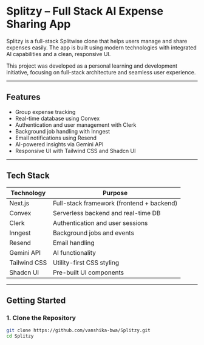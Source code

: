 # Splitzy – Full Stack AI Expense Sharing App

Splitzy is a full-stack Splitwise clone that helps users manage and share expenses easily. The app is built using modern technologies with integrated AI capabilities and a clean, responsive UI.

This project was developed as a personal learning and development initiative, focusing on full-stack architecture and seamless user experience.

---

## Features

- Group expense tracking
- Real-time database using Convex
- Authentication and user management with Clerk
- Background job handling with Inngest
- Email notifications using Resend
- AI-powered insights via Gemini API
- Responsive UI with Tailwind CSS and Shadcn UI

---

## Tech Stack

| Technology   | Purpose                          |
|--------------|----------------------------------|
| Next.js      | Full-stack framework (frontend + backend) |
| Convex       | Serverless backend and real-time DB |
| Clerk        | Authentication and user sessions |
| Inngest      | Background jobs and events       |
| Resend       | Email handling                   |
| Gemini API   | AI functionality                 |
| Tailwind CSS | Utility-first CSS styling        |
| Shadcn UI    | Pre-built UI components          |

---

## Getting Started

### 1. Clone the Repository
```bash
git clone https://github.com/vanshika-bwa/Splitzy.git
cd Splitzy
